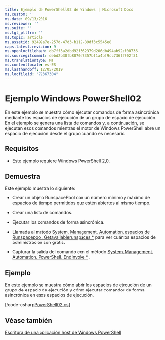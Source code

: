 ```yaml
---
title: Ejemplo de PowerShell02 de Windows | Microsoft Docs
ms.custom: ''
ms.date: 09/13/2016
ms.reviewer: ''
ms.suite: ''
ms.tgt_pltfrm: ''
ms.topic: article
ms.assetid: 92492a7e-257d-47d3-b119-89df3c5545e8
caps.latest.revision: 9
ms.openlocfilehash: db7ff3a2dbd92f562379d206db494ab92ef08736
ms.sourcegitcommit: debd2b38fb8070a7357bf1a4bf9cc736f3702f31
ms.translationtype: MT
ms.contentlocale: es-ES
ms.lasthandoff: 12/05/2019
ms.locfileid: "72367304"
---
```

# <a name="windows-powershell02-sample"></a>Ejemplo Windows PowerShell02

En este ejemplo se muestra cómo ejecutar comandos de forma asincrónica mediante los espacios de ejecución de un grupo de espacio de ejecución. En el ejemplo se genera una lista de comandos y, a continuación, se ejecutan esos comandos mientras el motor de Windows PowerShell abre un espacio de ejecución desde el grupo cuando es necesario.

## <a name="requirements"></a>Requisitos

- Este ejemplo requiere Windows PowerShell 2,0.

## <a name="demonstrates"></a>Demuestra

Este ejemplo muestra lo siguiente:

- Crear un objeto RunspacePool con un número mínimo y máximo de espacios de tiempo permitidos que estén abiertos al mismo tiempo.

- Crear una lista de comandos.

- Ejecutar los comandos de forma asincrónica.

- Llamada al método [System. Management. Automation. espacios de Runspacepool. Getavailablerunspaces *](/dotnet/api/System.Management.Automation.Runspaces.RunspacePool.GetAvailableRunspaces) para ver cuántos espacios de administración son gratis.

- Capturar la salida del comando con el método [System. Management. Automation. PowerShell. EndInvoke *](/dotnet/api/System.Management.Automation.PowerShell.EndInvoke) .

## <a name="example"></a>Ejemplo

En este ejemplo se muestra cómo abrir los espacios de ejecución de un grupo de espacio de ejecución y cómo ejecutar comandos de forma asincrónica en esos espacios de ejecución.

[!code-csharp[PowerShell02.cs](../../../../powershell-sdk-samples/SDK-2.0/csharp/PowerShell02/PowerShell02.cs#L11-L96 "PowerShell02.cs")]

## <a name="see-also"></a>Véase también

[Escritura de una aplicación host de Windows PowerShell](./writing-a-windows-powershell-host-application.md)

